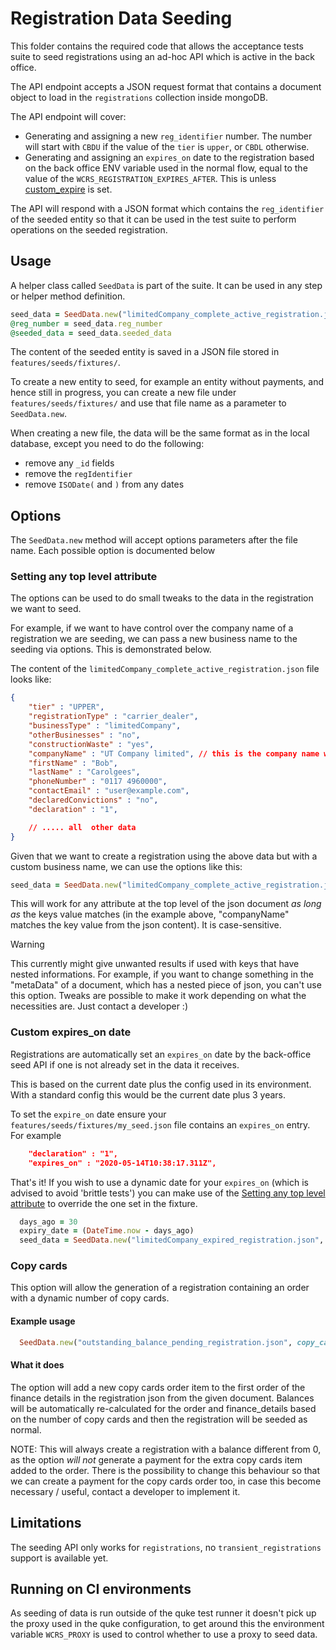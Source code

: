 # Registration Data Seeding

This folder contains the required code that allows the acceptance tests suite to seed registrations using an ad-hoc API which is active in the back office.

The API endpoint accepts a JSON request format that contains a document object to load in the `registrations` collection inside mongoDB.

The API endpoint will cover:

- Generating and assigning a new `reg_identifier` number. The number will start with `CBDU` if the value of the `tier` is `upper`, or `CBDL` otherwise.
- Generating and assigning an `expires_on` date to the registration based on the back office ENV variable used in the normal flow, equal to the value of the `WCRS_REGISTRATION_EXPIRES_AFTER`. This is unless [custom_expire](custom_expire) is set.

The API will respond with a JSON format which contains the `reg_identifier` of the seeded entity so that it can be used in the test suite to perform operations on the seeded registration.

## Usage

A helper class called `SeedData` is part of the suite. It can be used in any step or helper method definition.

```ruby
seed_data = SeedData.new("limitedCompany_complete_active_registration.json")
@reg_number = seed_data.reg_number
@seeded_data = seed_data.seeded_data
```

The content of the seeded entity is saved in a JSON file stored in `features/seeds/fixtures/`.

To create a new entity to seed, for example an entity without payments, and hence still in progress, you can create a new file under `features/seeds/fixtures/` and use that file name as a parameter to `SeedData.new`.

When creating a new file, the data will be the same format as in the local database, except you need to do the following:

- remove any `_id` fields
- remove the `regIdentifier`
- remove `ISODate(` and `)` from any dates

## Options

The `SeedData.new` method will accept options parameters after the file name.
Each possible option is documented below

### Setting any top level attribute

The options can be used to do small tweaks to the data in the registration we want to seed.

For example, if we want to have control over the company name of a registration we are seeding, we can
pass a new business name to the seeding via options. This is demonstrated below.

The content of the `limitedCompany_complete_active_registration.json` file looks like:

```json
{
    "tier" : "UPPER",
    "registrationType" : "carrier_dealer",
    "businessType" : "limitedCompany",
    "otherBusinesses" : "no",
    "constructionWaste" : "yes",
    "companyName" : "UT Company limited", // this is the company name we want to change
    "firstName" : "Bob",
    "lastName" : "Carolgees",
    "phoneNumber" : "0117 4960000",
    "contactEmail" : "user@example.com",
    "declaredConvictions" : "no",
    "declaration" : "1",

    // ..... all  other data
}
```

Given that we want to create a registration using the above data but with a custom business name, we can use the options
like this:

```ruby
seed_data = SeedData.new("limitedCompany_complete_active_registration.json", "companyName" => "My new company name")
```

This will work for any attribute at the top level of the json document *as long as* the keys value matches
(in the example above, "companyName" matches the key value from the json content). It is case-sensitive.

Warning

This currently might give unwanted results if used with keys that have nested informations. For example, if you want to change
something in the "metaData" of a document, which has a nested piece of json, you can't use this option. Tweaks are possible
to make it work depending on what the necessities are. Just contact a developer :)

### Custom expires_on date

Registrations are automatically set an `expires_on` date by the back-office seed API if one is not already set in the data it receives.

This is based on the current date plus the config used in its environment. With a standard config this would be the current date plus 3 years.

To set the `expire_on` date ensure your `features/seeds/fixtures/my_seed.json` file contains an `expires_on` entry. For example

```json
    "declaration" : "1",
    "expires_on" : "2020-05-14T10:38:17.311Z",
```

That's it! If you wish to use a dynamic date for your `expires_on` (which is advised to avoid 'brittle tests') you can make use of the [Setting any top level attribute](#setting-any-top-level-attribute) to override the one set in the fixture.

```ruby
  days_ago = 30
  expiry_date = (DateTime.now - days_ago)
  seed_data = SeedData.new("limitedCompany_expired_registration.json", "expires_on" => expiry_date.to_s)
```

### Copy cards

This option will allow the generation of a registration containing an order with a dynamic number of copy cards.

#### Example usage

```ruby
  SeedData.new("outstanding_balance_pending_registration.json", copy_cards: 2)
```

#### What it does

The option will add a new copy cards order item to the first order of the finance details in the registration json
from the given document.
Balances will be automatically re-calculated for the order and finance_details based on the number of copy cards
and then the registration will be seeded as normal.

NOTE: This will always create a registration with a balance different from 0, as the option *will not* generate a payment
for the extra copy cards item added to the order. There is the possibility to change this behaviour so that we can create
a payment for the copy cards order too, in case this become necessary / useful, contact a developer to implement it.

## Limitations

The seeding API only works for `registrations`, no `transient_registrations` support is available yet.

## Running on CI environments

As seeding of data is run outside of the quke test runner it doesn't pick up the proxy used in the quke configuration,
to get around this the environment variable `WCRS_PROXY` is used to control whether to use a proxy to seed data.
